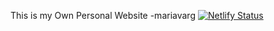 This is my Own Personal Website -mariavarg
[![Netlify Status](https://api.netlify.com/api/v1/badges/f293ece9-f1e1-405c-a91b-ba1146748b65/deploy-status)](https://app.netlify.com/sites/mariav-art/deploys)


